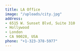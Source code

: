 ```yaml
---
title: LA Office
image: "/uploads/city.jpg"
address:
- 6515 W. Sunset Blvd, Suite 310
- Hollywood
- London
- CA 90028, USA
phone: "+1-323-378-5977"
---
```


